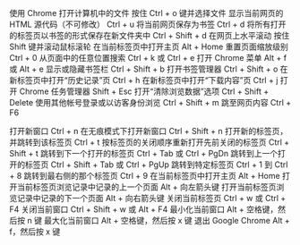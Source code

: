 
使用 Chrome 打开计算机中的文件	按住 Ctrl + o 键并选择文件
显示当前网页的 HTML 源代码（不可修改）	Ctrl + u
将当前网页保存为书签	Ctrl + d
将所有打开的标签页以书签的形式保存在新文件夹中	Ctrl + Shift + d
在网页上水平滚动	按住 Shift 键并滚动鼠标滚轮
在当前标签页中打开主页	Alt + Home
重置页面缩放级别	Ctrl + 0
从页面中的任意位置搜索	Ctrl + k 或 Ctrl + e
打开 Chrome 菜单	Alt + f 或 Alt + e
显示或隐藏书签栏	Ctrl + Shift + b
打开书签管理器	Ctrl + Shift + o
在新标签页中打开“历史记录”页	Ctrl + h
在新标签页中打开“下载内容”页	Ctrl + j
打开 Chrome 任务管理器	Shift + Esc
打开“清除浏览数据”选项	Ctrl + Shift + Delete
使用其他帐号登录或以访客身份浏览	Ctrl + Shift + m
跳至网页内容	Ctrl + F6

打开新窗口	Ctrl + n
在无痕模式下打开新窗口	Ctrl + Shift + n
打开新的标签页，并跳转到该标签页	Ctrl + t
按标签页的关闭顺序重新打开先前关闭的标签页	Ctrl + Shift + t
跳转到下一个打开的标签页	Ctrl + Tab 或 Ctrl + PgDn
跳转到上一个打开的标签页	Ctrl + Shift + Tab 或 Ctrl + PgUp
跳转到特定标签页	Ctrl + 1 到 Ctrl + 8
跳转到最右侧的那个标签页	Ctrl + 9
在当前标签页中打开主页	Alt + Home
打开当前标签页浏览记录中记录的上一个页面	Alt + 向左箭头键
打开当前标签页浏览记录中记录的下一个页面	Alt + 向右箭头键
关闭当前标签页	Ctrl + w 或 Ctrl + F4
关闭当前窗口	Ctrl + Shift + w 或 Alt + F4
最小化当前窗口	Alt + 空格键，然后按 n 键
最大化当前窗口	Alt + 空格键，然后按 x 键
退出 Google Chrome	Alt + f，然后按 x 键